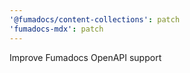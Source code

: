 ```yaml
---
'@fumadocs/content-collections': patch
'fumadocs-mdx': patch
---
```


Improve Fumadocs OpenAPI support

